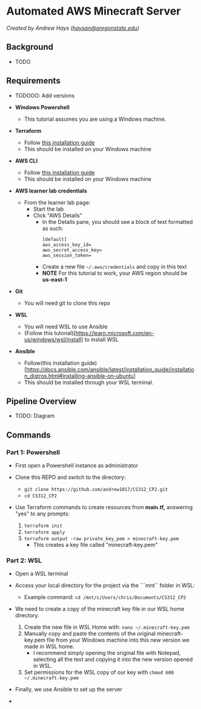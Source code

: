 # Automated AWS Minecraft Server

*Created by Andrew Hays ([haysan@oregonstate.edu](mailto:haysan@oregonstate.edu))*

## Background

- TODO

## Requirements
- TODOOO: Add versions
- **Windows Powershell**
  - This tutorial assumes you are using a Windows machine.
  
- **Terraform**
  - Follow [this installation guide](https://developer.hashicorp.com/terraform/tutorials/aws-get-started/install-cli)
  - This should be installed on your Windows machine

- **AWS CLI**
  - Follow [this installation guide](https://developer.hashicorp.com/terraform/tutorials/aws-get-started/install-cli)
  - This should be installed on your Windows machine

- **AWS learner lab credentials**
  - From the learner lab page:
    - Start the lab
    - Click "AWS Details" 
      - In the Details pane, you should see a block of text formatted as such:
        ```
        [default]
        aws_access_key_id=
        aws_secret_access_key=
        aws_session_token=
        ```
      -  Create a new file ```~/.aws/credentials``` and copy in this text
      -  **NOTE** For this tutorial to work, your AWS region should be **us-east-1**
 
- **Git**
  - You will need git to clone this repo

- **WSL**
  - You will need WSL to use Ansible
  - (Follow this tutorial)[https://learn.microsoft.com/en-us/windows/wsl/install] to install WSL

- **Ansible**
  - Follow(this installation guide)[https://docs.ansible.com/ansible/latest/installation_guide/installation_distros.html#installing-ansible-on-ubuntu]
  - This should be installed through your WSL terminal.


## Pipeline Overview

- TODO: Diagram

## Commands

### Part 1: Powershell

- First open a Powershell instance as administrator

- Clone this REPO and switch to the directory:
  - ```git clone https://github.com/andrew1017/CS312_CP2.git```
  - ```cd CS312_CP2```
  
- Use Terraform commands to create resources from **main.tf,** answering "yes" to any prompts:
  1. ```terraform init```
  2. ```terraform apply```
  3. ```terraform output -raw private_key_pem > minecraft-key.pem```
     - This creates a key file called "minecraft-key.pem"

### Part 2: WSL

- Open a WSL terminal
- Access your local directory for the project via the ```mnt`` folder in WSL:
  - Example command: ```cd /mnt/c/Users/chris/Documents/CS312_CP2```
- We need to create a copy of the minecraft key file in our WSL home directory.
  1. Create the new file in WSL Home with: ```nano ~/.minecraft-key.pem```
  2. Manually copy and paste the contents of the original minecraft-key.pem file from your Windows machine into this new version we made in WSL home.
     - I recommend simply opening the original file with Notepad, selecting all the text and copying it into the new version opened in WSL.
  3. Set permissions for the WSL copy of our key with ```chmod 600 ~/.minecraft-key.pem```
- Finally, we use Ansible to set up the server

- 

  
  

    
 

